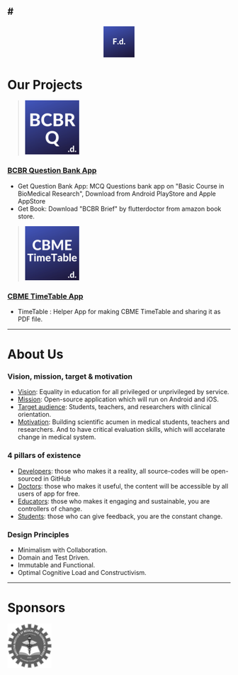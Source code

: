 #<p align="center"><img alt="FlutterDoctor.com" src="logos/FdCBlue.png" width="70"></p>
---
# Our Projects

>[<img alt="FlutterDoctor.com" src="logos/BCBRCBlue.png" width="122">](BCBR/BCBR_Q_Bank.md)
### [BCBR Question Bank App](BCBR/BCBR_Q_Bank.md)
- Get Question Bank App: MCQ Questions bank app on "Basic Course in BioMedical Research", Download from Android PlayStore and Apple AppStore  
- Get Book: Download "BCBR Brief" by flutterdoctor from amazon book store. 
 
 
>[<img alt="FlutterDoctor.com" src="logos/CBMETimeTable.png" width="122">]()
### [CBME TimeTable App]()
- TimeTable : Helper App for making CBME TimeTable and sharing it as PDF file.
 
---
# About Us
### Vision, mission, target & motivation 
* [Vision](): Equality in education for all privileged or unprivileged by service.
* [Mission](): Open-source application which will run on Android and iOS. 
* [Target audience](): Students, teachers, and researchers with clinical orientation. 
* [Motivation](): Building scientific acumen in medical students, teachers and researchers. And to have critical evaluation skills, which will accelarate change in medical system. 

### 4 pillars of existence
* [Developers](): those who makes it a reality, all source-codes will be open-sourced in GitHub  
* [Doctors](): those who makes it useful, the content will be accessible by all users of app for free. 
* [Educators](): those who makes it engaging and sustainable, you are controllers of change.
* [Students](): those who can give feedback, you are the constant change. 

### Design Principles 
* Minimalism with Collaboration. 
* Domain and Test Driven.
* Immutable and Functional.
* Optimal Cognitive Load and Constructivism.

---
# Sponsors
<img alt="flutter doctor logo" src="logos/SponSIMATS.png" width="100">
